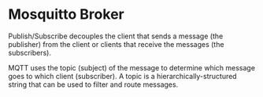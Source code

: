 # Mosquitto Broker

Publish/Subscribe decouples the client that sends a message (the publisher) from the client or clients that receive the messages (the subscribers).

MQTT uses the topic (subject) of the message to determine which message goes to which client (subscriber). A topic is a hierarchically-structured string that can be used to filter and route messages.
